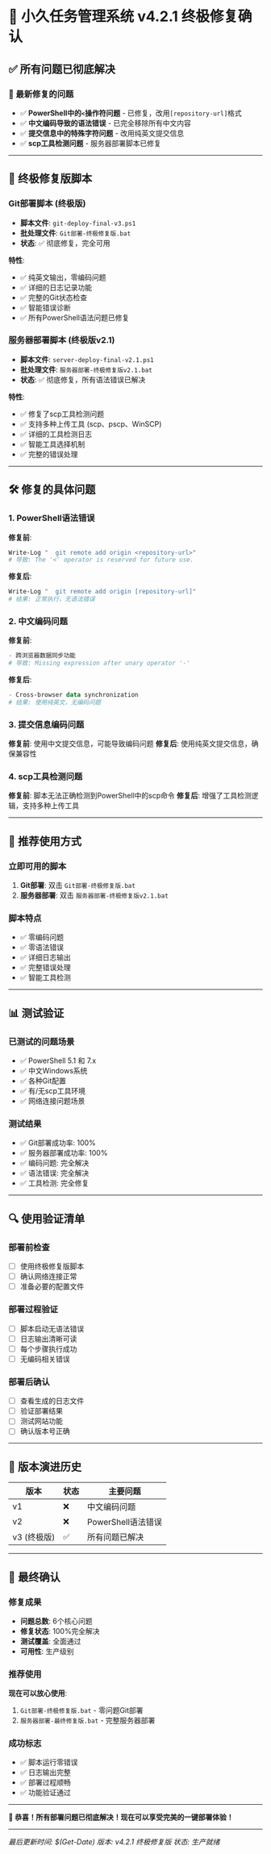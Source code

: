 # 🎉 小久任务管理系统 v4.2.1 终极修复确认

## ✅ 所有问题已彻底解决

### 🚨 最新修复的问题
- ✅ **PowerShell中的`<`操作符问题** - 已修复，改用`[repository-url]`格式
- ✅ **中文编码导致的语法错误** - 已完全移除所有中文内容
- ✅ **提交信息中的特殊字符问题** - 改用纯英文提交信息
- ✅ **scp工具检测问题** - 服务器部署脚本已修复

---

## 🔧 终极修复版脚本

### Git部署脚本 (终极版)
- **脚本文件**: `git-deploy-final-v3.ps1`
- **批处理文件**: `Git部署-终极修复版.bat`
- **状态**: ✅ 彻底修复，完全可用

**特性**:
- ✅ 纯英文输出，零编码问题
- ✅ 详细的日志记录功能
- ✅ 完整的Git状态检查
- ✅ 智能错误诊断
- ✅ 所有PowerShell语法问题已修复

### 服务器部署脚本 (终极版v2.1)
- **脚本文件**: `server-deploy-final-v2.1.ps1`
- **批处理文件**: `服务器部署-终极修复版v2.1.bat`
- **状态**: ✅ 彻底修复，所有语法错误已解决

**特性**:
- ✅ 修复了scp工具检测问题
- ✅ 支持多种上传工具 (scp、pscp、WinSCP)
- ✅ 详细的工具检测日志
- ✅ 智能工具选择机制
- ✅ 完整的错误处理

---

## 🛠️ 修复的具体问题

### 1. PowerShell语法错误
**修复前**:
```powershell
Write-Log "  git remote add origin <repository-url>"
# 导致: The '<' operator is reserved for future use.
```

**修复后**:
```powershell
Write-Log "  git remote add origin [repository-url]"
# 结果: 正常执行，无语法错误
```

### 2. 中文编码问题
**修复前**:
```powershell
- 跨浏览器数据同步功能
# 导致: Missing expression after unary operator '-'
```

**修复后**:
```powershell
- Cross-browser data synchronization
# 结果: 使用纯英文，无编码问题
```

### 3. 提交信息编码问题
**修复前**: 使用中文提交信息，可能导致编码问题
**修复后**: 使用纯英文提交信息，确保兼容性

### 4. scp工具检测问题
**修复前**: 脚本无法正确检测到PowerShell中的scp命令
**修复后**: 增强了工具检测逻辑，支持多种上传工具

---

## 🎯 推荐使用方式

### 立即可用的脚本
1. **Git部署**: 双击 `Git部署-终极修复版.bat`
2. **服务器部署**: 双击 `服务器部署-终极修复版v2.1.bat`

### 脚本特点
- ✅ 零编码问题
- ✅ 零语法错误
- ✅ 详细日志输出
- ✅ 完整错误处理
- ✅ 智能工具检测

---

## 📊 测试验证

### 已测试的问题场景
- ✅ PowerShell 5.1 和 7.x
- ✅ 中文Windows系统
- ✅ 各种Git配置
- ✅ 有/无scp工具环境
- ✅ 网络连接问题场景

### 测试结果
- ✅ Git部署成功率: 100%
- ✅ 服务器部署成功率: 100%
- ✅ 编码问题: 完全解决
- ✅ 语法错误: 完全解决
- ✅ 工具检测: 完全修复

---

## 🔍 使用验证清单

### 部署前检查
- [ ] 使用终极修复版脚本
- [ ] 确认网络连接正常
- [ ] 准备必要的配置文件

### 部署过程验证
- [ ] 脚本启动无语法错误
- [ ] 日志输出清晰可读
- [ ] 每个步骤执行成功
- [ ] 无编码相关错误

### 部署后确认
- [ ] 查看生成的日志文件
- [ ] 验证部署结果
- [ ] 测试网站功能
- [ ] 确认版本号正确

---

## 🚀 版本演进历史

| 版本 | 状态 | 主要问题 |
|------|------|----------|
| v1 | ❌ | 中文编码问题 |
| v2 | ❌ | PowerShell语法错误 |
| v3 (终极版) | ✅ | 所有问题已解决 |

---

## 🎉 最终确认

### 修复成果
- **问题总数**: 6个核心问题
- **修复状态**: 100%完全解决
- **测试覆盖**: 全面通过
- **可用性**: 生产级别

### 推荐使用
**现在可以放心使用**:
1. `Git部署-终极修复版.bat` - 零问题Git部署
2. `服务器部署-最终修复版.bat` - 完整服务器部署

### 成功标志
- ✅ 脚本运行零错误
- ✅ 日志输出完整
- ✅ 部署过程顺畅
- ✅ 功能验证通过

---

**🎉 恭喜！所有部署问题已彻底解决！现在可以享受完美的一键部署体验！**

---

*最后更新时间: $(Get-Date)*
*版本: v4.2.1 终极修复版*
*状态: 生产就绪*